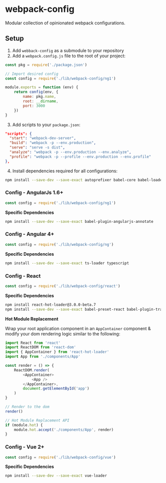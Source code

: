 # webpack-config
Modular collection of opinionated webpack configurations.

## Setup

1. Add `webback-config` as a submodule to your repository
2. Add a `webpack.config.js` file to the root of your project:

```js
const pkg = require('./package.json')

// Import desired config
const config = require('./lib/webpack-config/ng1')

module.exports = function (env) {
    return config(env, {
        name: pkg.name,
        root: __dirname,
        port: 3000
    })
}
```

3. Add scripts to your `package.json`:
```json
"scripts": {
  "start": "webpack-dev-server",
  "build": "webpack -p --env.production",
  "serve": "serve -s dist",
  "analyze": "webpack -p --env.production --env.analyze",
  "profile": "webpack -p --profile --env.production --env.profile"
},
```

4. Install dependencies required for all configurations:
```bash
npm install --save-dev --save-exact autoprefixer babel-core babel-loader babel-plugin-syntax-dynamic-import babel-preset-env chunk-manifest-webpack-plugin@1.1.0 clean-webpack-plugin compression-webpack-plugin css-loader extract-text-webpack-plugin file-loader git-repo-info html-loader html-webpack-plugin inline-chunk-manifest-html-webpack-plugin node-sass open-browser-webpack-plugin postcss-loader sass-lint sass-loader serve stats-webpack-plugin style-loader svg-inline-loader webpack webpack-bundle-analyzer webpack-dev-server webpack-md5-hash webpack-merge zip-webpack-plugin
```

### Config - AngularJs 1.6+
```js
const config = require('./lib/webpack-config/ng1')
```

**Specific Dependencies**
```bash
npm install --save-dev --save-exact babel-plugin-angularjs-annotate
```

### Config - Angular 4+
```js
const config = require('./lib/webpack-config/ng')
```

**Specific Dependencies**
```bash
npm install --save-dev --save-exact ts-loader typescript
```

### Config - React
```js
const config = require('./lib/webpack-config/react')
```

**Specific Dependencies**
```bash
npm install react-hot-loader@3.0.0-beta.7
npm install --save-dev --save-exact babel-preset-react babel-plugin-transform-react-jsx-img-import
```

**Hot Module Replacement**

Wrap your root application component in an `AppContainer` component & modify your dom rendering logic similar to the following:
```js
import React from 'react'
import ReactDOM from 'react-dom'
import { AppContainer } from 'react-hot-loader'
import App from './components/App'

const render = () => {
    ReactDOM.render(
        <AppContainer>
            <App />
        </AppContainer>,
        document.getElementById('app')
    )
}

// Render to the dom
render()

// Hot Module Replacement API
if (module.hot) {
    module.hot.accept('./components/App', render)
}
```

### Config - Vue 2+
```js
const config = require('./lib/webpack-config/vue')
```

**Specific Dependencies**
```bash
npm install --save-dev --save-exact vue-loader
```
